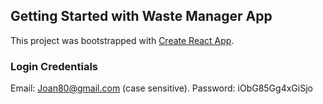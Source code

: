 ## Getting Started with Waste Manager App

This project was bootstrapped with [Create React App](https://github.com/facebook/create-react-app).

### Login Credentials

Email: Joan80@gmail.com (case sensitive).
Password: iObG85Gg4xGiSjo

